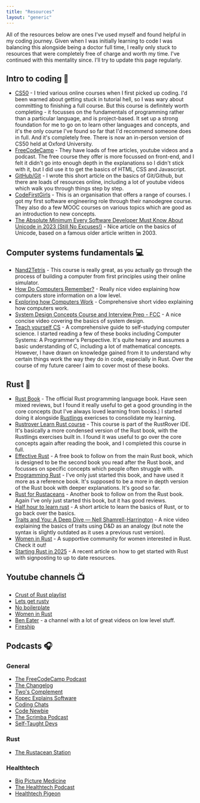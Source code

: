 ```yaml
---
title: "Resources"
layout: "generic"
---
```

 All of the resources below are ones I've used myself and found helpful in my coding journey. Given when I was initially learning to code I was balancing this alongside being a doctor full time, I really only stuck to resources that were completely free of charge and worth my time. I've continued with this mentality since. I'll try to update this page regularly.

## Intro to coding 🚀
- [CS50](https://cs50.harvard.edu/x/) - I tried various online courses when I first picked up coding. I'd been warned about getting stuck in tutorial hell, so I was wary about committing to finishing a full course. But this course is definitely worth completing - it focusses on the fundamentals of programming rather than a particular language, and is project-based. It set up a strong foundation for me to go on to learn other languages and concepts, and it's the only course I've found so far that I'd recommend someone does in full. And it's completely free. There is now an in-person version of CS50 held at Oxford University.
- [FreeCodeCamp](https://www.freecodecamp.org/) - They have loads of free articles, youtube videos and a podcast. The free course they offer is more focussed on front-end, and I felt it didn't go into enough depth in the explanations so I didn't stick with it, but I did use it to get the basics of HTML, CSS and Javascript.
- [GitHub/Git](https://github.com/docode-uk/stage-1-curriculum/blob/2-git-basics/git/git_basics.md) - I wrote this short article on the basics of Git/Github, but there are loads of resources online, including a lot of youtube videos which walk you through things step by step.
- [CodeFirstGirls](https://codefirstgirls.com/) - This is an organisation that offers a range of courses. I got my first software engineering role through their nanodegree course. They also do a few MOOC courses on various topics which are good as an introduction to new concepts.
- [The Absolute Minimum Every Software Developer Must Know About Unicode in 2023 (Still No Excuses!)](https://tonsky.me/blog/unicode/) - Nice article on the basics of Unicode, based on a famous older article written in 2003.

## Computer systems fundamentals 💻
- [Nand2Tetris](https://www.nand2tetris.org/) - This course is really great, as you actually go through the process of building a computer from first principles using their online simulator.
- [How Do Computers Remember?](https://youtu.be/I0-izyq6q5s?si=OCw7yyGoV6EaN0cY) - Really nice video explaining how computers store information on a low level.
- [Exploring how Computers Work](https://www.youtube.com/watch?v=QZwneRb-zqA) - Comprehensive short video explaining how computers work.
- [System Design Concepts Course and Interview Prep - FCC](https://youtu.be/F2FmTdLtb_4?si=TJWKUxjd_HlISWgR) - A nice concise video covering the basics of system design.
- [Teach yourself CS](https://teachyourselfcs.com/) - A comprehensive guide to self-studying computer science. I started reading a few of these books including Computer Systems: A Programmer's Perspective. It's quite heavy and assumes a basic understanding of C, including a lot of mathematical concepts. However, I have drawn on knowledge gained from it to understand why certain things work the way they do in code, especially in Rust. Over the course of my future career I aim to cover most of these books.

## Rust 🦀
- [Rust Book](https://doc.rust-lang.org/book/) - The official Rust programming language book. Have seen mixed reviews, but I found it really useful to get a good grounding in the core concepts (but I've always loved learning from books.) I started doing it alongside [Rustlings](https://github.com/rust-lang/rustlings) exericses to consolidate my learning.
- [Rustrover Learn Rust course](https://plugins.jetbrains.com/plugin/16631-learn-rust) - This course is part of the RustRover IDE. It's basically a more condensed version of the Rust book, with the Rustlings exercises built in. I found it was useful to go over the core concepts again after reading the book, and I completed this course in full.
- [Effective Rust](https://www.lurklurk.org/effective-rust/) - A free book to follow on from the main Rust book, which is designed to be the second book you read after the Rust book, and focusses on specific concepts which people often struggle with.
- [Programming Rust](https://www.oreilly.com/library/view/programming-rust-2nd/9781492052586/) - I've only just started this book, and have used it more as a reference book. It's supposed to be a more in depth version of the Rust book with deeper explanations. It's good so far.
- [Rust for Rustaceans](https://github.com/nrc/r4rs) - Another book to follow on from the Rust book. Again I've only just started this book, but it has good reviews.
- [Half hour to learn rust](https://fasterthanli.me/articles/a-half-hour-to-learn-rust) - A short article to learn the basics of Rust, or to go back over the basics.
- [Traits and You: A Deep Dive — Nell Shamrell-Harrington](https://www.youtube.com/watch?v=grU-4u0Okto) - A nice video explaining the basics of traits using D&D as an analogy (but note the syntax is slightly outdated as it uses a previous rust version).
- [Women in Rust](https://www.meetup.com/women-in-rust/) - A supportive community for women interested in Rust. Check it out!
- [Starting Rust in 2025](https://bentebent.github.io/posts/starting-rust-2025/) - A recent article on how to get started with Rust with signposting to up to date resources.

## Youtube channels 📺
- [Crust of Rust playlist](https://www.youtube.com/playlist?list=PLqbS7AVVErFiWDOAVrPt7aYmnuuOLYvOa)
- [Lets get rusty](https://www.youtube.com/@letsgetrusty)
- [No boilerplate](https://www.youtube.com/@NoBoilerplate)
- [Women in Rust](https://www.youtube.com/@WomenInRust)
- [Ben Eater](https://www.youtube.com/@BenEater) - a channel with a lot of great videos on low level stuff.
- [Fireship](https://www.youtube.com/@Fireship)

## Podcasts 🎧

### General
- [The FreeCodeCamp Podcast](https://open.spotify.com/show/4XKDKi1FwTbgn51nPuRDfZ?si=550f97cf80df4a64)
- [The Changelog](https://open.spotify.com/show/5bBki72YeKSLUqyD94qsuJ?si=fda4195e068f40ce)
- [Two's Complement](https://open.spotify.com/show/52irDllU36Y3mOBbBIxyNd?si=a439e1bb96ff41c2)
- [Kopec Explains Software](https://open.spotify.com/show/6pjmozMdj7K6oHPIjX9Ld3?si=0c5fac4a37a9482c)
- [Coding Chats](https://open.spotify.com/show/59GU7gzyK2RdIDVkhNS2nt?si=727d96677e2247be)
- [Code Newbie](https://open.spotify.com/show/2T2OwucPOy2uDG1CUsjIMB?si=923d407219d54312)
- [The Scrimba Podcast](https://open.spotify.com/show/1oJamVudy2v3oSJTejUyus?si=0e74772f8aa44356)
- [Self-Taught Devs](https://open.spotify.com/show/4g08UndVH5YfVQWsiXxs9o?si=4df6644f22184587)

### Rust
- [The Rustacean Station](https://open.spotify.com/show/4XKDKi1FwTbgn51nPuRDfZ?si=550f97cf80df4a64)

### Healthtech
- [Big Picture Medicine](https://open.spotify.com/show/5707RPmWOJkVZyUHNRSUfS?si=0c2ccfe20be0411f)
- [The Healthtech Podcast](https://open.spotify.com/show/4TH991deR5ZZLNAbJc14WW?si=67127ffd169b49c3)
- [Healthtech Pigeon](https://open.spotify.com/show/6EL8OyheupYtodanDbiI9g?si=e2fa2e0ff2f9415d)